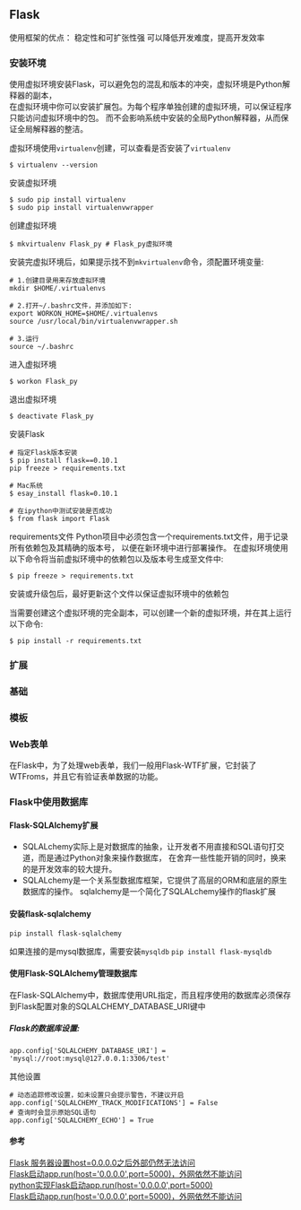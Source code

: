 ## Flask

使用框架的优点：
稳定性和可扩张性强
可以降低开发难度，提高开发效率

### 安装环境
使用虚拟环境安装Flask，可以避免包的混乱和版本的冲突，虚拟环境是Python解释器的副本，  
在虚拟环境中你可以安装扩展包。为每个程序单独创建的虚拟环境，可以保证程序只能访问虚拟环境中的包。
而不会影响系统中安装的全局Python解释器，从而保证全局解释器的整洁。

虚拟环境使用`virtualenv`创建，可以查看是否安装了`virtualenv`
```shell script
$ virtualenv --version
```

安装虚拟环境
```shell script
$ sudo pip install virtualenv
$ sudo pip install virtualenvwrapper
```

创建虚拟环境
```shell script
$ mkvirtualenv Flask_py # Flask_py虚拟环境
```

安装完虚拟环境后，如果提示找不到`mkvirtualenv`命令，须配置环境变量:
```shell script
# 1.创建目录用来存放虚拟环境
mkdir $HOME/.virtualenvs

# 2.打开~/.bashrc文件，并添加如下:
export WORKON_HOME=$HOME/.virtualenvs
source /usr/local/bin/virtualenvwrapper.sh

# 3.运行
source ~/.bashrc
```

进入虚拟环境
```shell script
$ workon Flask_py
```
退出虚拟环境
```shell script
$ deactivate Flask_py
```

安装Flask
```shell script
# 指定Flask版本安装
$ pip install flask==0.10.1
pip freeze > requirements.txt

# Mac系统
$ esay_install flask=0.10.1

# 在ipython中测试安装是否成功
$ from flask import Flask
```

requirements文件
Python项目中必须包含一个requirements.txt文件，用于记录所有依赖包及其精确的版本号，
以便在新环境中进行部署操作。
在虚拟环境使用以下命令将当前虚拟环境中的依赖包以及版本号生成至文件中:
```shell script
$ pip freeze > requirements.txt
```
安装或升级包后，最好更新这个文件以保证虚拟环境中的依赖包

当需要创建这个虚拟环境的完全副本，可以创建一个新的虚拟环境，并在其上运行以下命令:
```shell script
$ pip install -r requirements.txt
```


### 扩展


### 基础


### 模板


### Web表单
在Flask中，为了处理web表单，我们一般用Flask-WTF扩展，它封装了WTFroms，并且它有验证表单数据的功能。





### Flask中使用数据库
#### Flask-SQLAlchemy扩展
* SQLALchemy实际上是对数据库的抽象，让开发者不用直接和SQL语句打交道，而是通过Python对象来操作数据库，
在舍弃一些性能开销的同时，换来的是开发效率的较大提升。
* SQLALchemy是一个关系型数据库框架，它提供了高层的ORM和底层的原生数据库的操作。
sqlalchemy是一个简化了SQLALchemy操作的flask扩展

#### 安装flask-sqlalchemy
`pip install flask-sqlalchemy`

如果连接的是mysql数据库，需要安装`mysqldb`
 `pip install flask-mysqldb`

#### 使用Flask-SQLAlchemy管理数据库
在Flask-SQLAlchemy中，数据库使用URL指定，而且程序使用的数据库必须保存到Flask配置对象的SQLALCHEMY_DATABASE_URI键中

##### Flask的数据库设置:
`app.config['SQLALCHEMY_DATABASE_URI'] = 'mysql://root:mysql@127.0.0.1:3306/test'`

其他设置
```shell script
# 动态追踪修改设置，如未设置只会提示警告，不建议开启
app.config['SQLALCHEMY_TRACK_MODIFICATIONS'] = False
# 查询时会显示原始SQL语句
app.config['SQLALCHEMY_ECHO'] = True
```



#### 参考


[Flask 服务器设置host=0.0.0.0之后外部仍然无法访问](https://blog.csdn.net/henkun/article/details/88410213)  
[Flask启动app.run(host='0.0.0.0',port=5000)，外网依然不能访问](https://blog.csdn.net/San_South/article/details/80659919)  
[python实现Flask启动app.run(host='0.0.0.0',port=5000)](https://blog.csdn.net/qq_26591517/article/details/86423838)  
[Flask启动app.run(host='0.0.0.0',port=5000)，外网依然不能访问](https://blog.csdn.net/San_South/article/details/80659919)  


